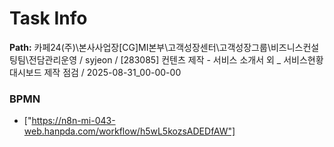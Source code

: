 # Task Info

**Path:** 카페24(주)\본사사업장\[CG]MI본부\고객성장센터\고객성장그룹\비즈니스컨설팅팀\전담관리운영 / syjeon / [283085] 컨텐츠 제작 - 서비스 소개서 외 _ 서비스현황 대시보드 제작 점검 / 2025-08-31_00-00-00

### BPMN
- ["https://n8n-mi-043-web.hanpda.com/workflow/h5wL5kozsADEDfAW"]

